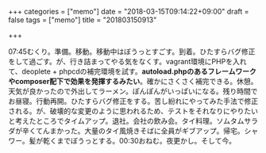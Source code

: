 +++
categories = ["memo"]
date = "2018-03-15T09:14:22+09:00"
draft = false
tags = ["memo"]
title = "201803150913"

+++

07:45むくり。準備。移動。移動中はぼうっとすごす。到着。ひたすらバグ修正をして過ごす。が、行き詰まってやる気をなくす。vagrant環境にPHPを入れて、deoplete + phpcdの補完環境を試す。**autoload.phpのあるフレームワークやcomposer配下で効果を発揮するみたい**。確かにさくさく補完できる。休憩。天気が良かったので外出してラーメン。ぽんぽんがいっぱいになる。残り時間でお昼寝。行動再開。ひたすらバグ修正をする。苦し紛れにやってみた手法で修正される。が、破壊的な変更のように思われるため、テストをそれなりにやりたいと考えたところでタイムアップ。退社。会社の飲み会。タイ料理。ソムタムサラダが辛くてんまかった。大量のタイ風焼きそばに全員がギブアップ。帰宅。シャワー。髪が乾くまでぼうっとする。00:30おねむ。夜更かし。そして今。
